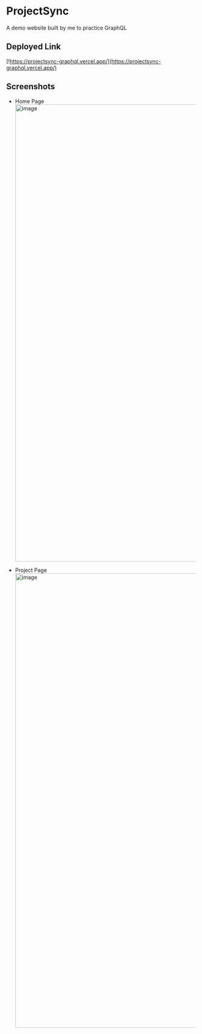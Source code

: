 # ProjectSync
A demo website built by me to practice GraphQL

## Deployed Link
[!https://projectsync-graphql.vercel.app/](https://projectsync-graphql.vercel.app/)


## Screenshots

- Home Page
  <img width="1214" alt="image" src="https://github.com/adiig7/ProjectSync/assets/54351909/fbdf5ff0-63d0-4230-b7db-e5c14b296e97">

- Project Page
  <img width="1207" alt="image" src="https://github.com/adiig7/ProjectSync/assets/54351909/c0acc8cd-25cd-43cd-bf3a-12cdec43624a">




